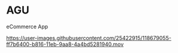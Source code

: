 # AGU
eCommerce App 



https://user-images.githubusercontent.com/25422915/118679055-ff7b6400-b816-11eb-9aa8-4a4bd5281940.mov
